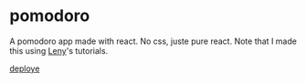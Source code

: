 # pomodoro

A pomodoro app made with react. No css, juste pure react. Note that I made this using [Leny](https://github.com/leny)'s tutorials.

[deploye](https://anonymousepomodoro.netlify.app/)
